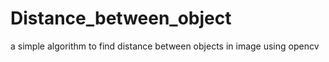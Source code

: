 # Distance_between_object
a simple algorithm to find distance between objects in image using opencv
